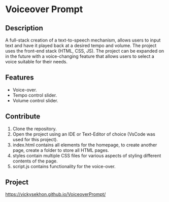# Voiceover Prompt

## Description 
A full-stack creation of a text-to-speech mechanism, allows users to input text and have it played back at a desired tempo and volume. The project uses the front-end stack (HTML, CSS, JS). The project can be expanded on in the future with a voice-changing feature that allows users to select a voice suitable for their needs. 

## Features
- Voice-over.
- Tempo control slider.
- Volume control slider.

## Contribute 
1. Clone the repository.
2. Open the project using an IDE or Text-Editor of choice (VsCode was used for this project).
3. index.html contains all elements for the homepage, to create another page, create a folder to store all HTML pages.
4. styles contain multiple CSS files for various aspects of styling different contents of the page.
5. script.js contains functionality for the voice-over.

## Project
https://vickysekhon.github.io/VoiceoverPrompt/
